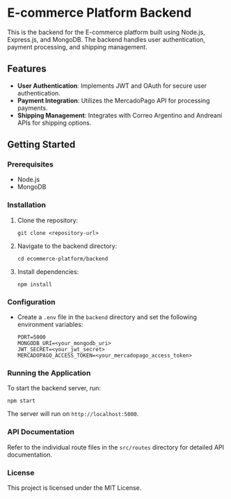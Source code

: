 # E-commerce Platform Backend

This is the backend for the E-commerce platform built using Node.js, Express.js, and MongoDB. The backend handles user authentication, payment processing, and shipping management.

## Features

- **User Authentication**: Implements JWT and OAuth for secure user authentication.
- **Payment Integration**: Utilizes the MercadoPago API for processing payments.
- **Shipping Management**: Integrates with Correo Argentino and Andreani APIs for shipping options.

## Getting Started

### Prerequisites

- Node.js
- MongoDB

### Installation

1. Clone the repository:
   ```
   git clone <repository-url>
   ```
2. Navigate to the backend directory:
   ```
   cd ecommerce-platform/backend
   ```
3. Install dependencies:
   ```
   npm install
   ```

### Configuration

- Create a `.env` file in the `backend` directory and set the following environment variables:
  ```
  PORT=5000
  MONGODB_URI=<your_mongodb_uri>
  JWT_SECRET=<your_jwt_secret>
  MERCADOPAGO_ACCESS_TOKEN=<your_mercadopago_access_token>
  ```

### Running the Application

To start the backend server, run:
```
npm start
```

The server will run on `http://localhost:5000`.

### API Documentation

Refer to the individual route files in the `src/routes` directory for detailed API documentation.

### License

This project is licensed under the MIT License.